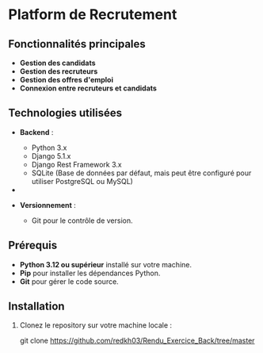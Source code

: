 # Platform de Recrutement


## Fonctionnalités principales

- **Gestion des candidats** 
- **Gestion des recruteurs** 
- **Gestion des offres d'emploi** 
- **Connexion entre recruteurs et candidats** 
## Technologies utilisées

- **Backend** :
  - Python 3.x
  - Django 5.1.x
  - Django Rest Framework 3.x
  - SQLite (Base de données par défaut, mais peut être configuré pour utiliser PostgreSQL ou MySQL)
  
- 
- **Versionnement** :
  - Git pour le contrôle de version.

## Prérequis

- **Python 3.12 ou supérieur** installé sur votre machine.
- **Pip** pour installer les dépendances Python.
- **Git** pour gérer le code source.

## Installation

1. Clonez le repository sur votre machine locale :

   git clone https://github.com/redkh03/Rendu_Exercice_Back/tree/master


